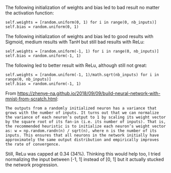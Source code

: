 The following initialization of weights and bias led to bad result no matter the activation function:

```
self.weights = [random.uniform(0, 1) for i in range(0, nb_inputs)]
self.bias = random.uniform(0, 1)
```

The following initialization of weights and bias led to good results with Sigmoid, medium results with TanH but still bad results with ReLu:

```
self.weights = [random.uniform(-1, 1) for i in range(0, nb_inputs)]
self.bias = random.uniform(-1, 1)
```

The following led to better result with ReLu, although still not great:

```
self.weights = [random.uniform(-1, 1)/math.sqrt(nb_inputs) for i in range(0, nb_inputs)]
self.bias = random.uniform(-1, 1)
```

From https://zhenye-na.github.io/2018/09/09/build-neural-network-with-mnist-from-scratch.html:
```
The outputs from a randomly initialized neuron has a variance that grows with the number of inputs. It turns out that we can normalize the variance of each neuron’s output to 1 by scaling its weight vector by the square root of its fan-in (i.e. its number of inputs). That is, the recommended heuristic is to initialize each neuron’s weight vector as: w = np.random.randn(n) / sqrt(n), where n is the number of its inputs. This ensures that all neurons in the network initially have approximately the same output distribution and empirically improves the rate of convergence.
```



Still, ReLu was capped at 0.34 (34%).
Thinking this would help too, I tried normalizing the input between [-1, 1] instead of [0, 1] but it actually stucked the network progression.
